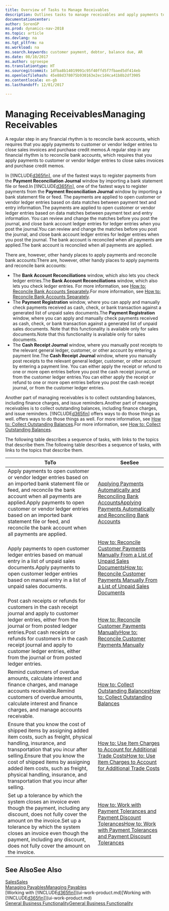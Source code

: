 ```yaml
---
title: Overview of Tasks to Manage Receivables
description: Outlines tasks to manage receivables and apply payments to customer or vendor ledger entries.
documentationcenter: 
author: SorenGP
ms.prod: dynamics-nav-2018
ms.topic: article
ms.devlang: na
ms.tgt_pltfrm: na
ms.workload: na
ms.search.keywords: customer payment, debtor, balance due, AR
ms.date: 08/10/2017
ms.author: sgroespe
ms.translationtype: HT
ms.sourcegitcommit: 1dfba8b14019991c95f40ffd5f7fbaed5df414eb
ms.openlocfilehash: 45e88d378075b930163e2ec1d4ca41b8b2df3905
ms.contentlocale: en-gb
ms.lasthandoff: 12/01/2017

---
```

# <a name="managing-receivables"></a><span data-ttu-id="efee1-103">Managing Receivables</span><span class="sxs-lookup"><span data-stu-id="efee1-103">Managing Receivables</span></span>
<span data-ttu-id="efee1-104">A regular step in any financial rhythm is to reconcile bank accounts, which requires that you apply payments to customer or vendor ledger entries to close sales invoices and purchase credit memos.</span><span class="sxs-lookup"><span data-stu-id="efee1-104">A regular step in any financial rhythm is to reconcile bank accounts, which requires that you apply payments to customer or vendor ledger entries to close sales invoices and purchase credit memos.</span></span>  

<span data-ttu-id="efee1-105">In [!INCLUDE[d365fin](includes/d365fin_md.md)], one of the fastest ways to register payments from the **Payment Reconciliation Journal** window by importing a bank statement file or feed.</span><span class="sxs-lookup"><span data-stu-id="efee1-105">In [!INCLUDE[d365fin](includes/d365fin_md.md)], one of the fastest ways to register payments from the **Payment Reconciliation Journal** window by importing a bank statement file or feed.</span></span> <span data-ttu-id="efee1-106">The payments are applied to open customer or vendor ledger entries based on data matches between payment text and entry information.</span><span class="sxs-lookup"><span data-stu-id="efee1-106">The payments are applied to open customer or vendor ledger entries based on data matches between payment text and entry information.</span></span> <span data-ttu-id="efee1-107">You can review and change the matches before you post the journal, and close bank account ledger entries for ledger entries when you post the journal.</span><span class="sxs-lookup"><span data-stu-id="efee1-107">You can review and change the matches before you post the journal, and close bank account ledger entries for ledger entries when you post the journal.</span></span> <span data-ttu-id="efee1-108">The bank account is reconciled when all payments are applied.</span><span class="sxs-lookup"><span data-stu-id="efee1-108">The bank account is reconciled when all payments are applied.</span></span>

<span data-ttu-id="efee1-109">There are, however, other handy places to apply payments and reconcile bank accounts:</span><span class="sxs-lookup"><span data-stu-id="efee1-109">There are, however, other handy places to apply payments and reconcile bank accounts:</span></span>  

* <span data-ttu-id="efee1-110">The **Bank Account Reconciliations** window, which also lets you check ledger entries.</span><span class="sxs-lookup"><span data-stu-id="efee1-110">The **Bank Account Reconciliations** window, which also lets you check ledger entries.</span></span> <span data-ttu-id="efee1-111">For more information, see [How to: Reconcile Bank Accounts Separately](bank-how-reconcile-bank-accounts-separately.md).</span><span class="sxs-lookup"><span data-stu-id="efee1-111">For more information, see [How to: Reconcile Bank Accounts Separately](bank-how-reconcile-bank-accounts-separately.md).</span></span>  
* <span data-ttu-id="efee1-112">The **Payment Registration** window, where you can apply and manually check payments received as cash, check, or bank transaction against a generated list of unpaid sales documents.</span><span class="sxs-lookup"><span data-stu-id="efee1-112">The **Payment Registration** window, where you can apply and manually check payments received as cash, check, or bank transaction against a generated list of unpaid sales documents.</span></span> <span data-ttu-id="efee1-113">Note that this functionality is available only for sales documents.</span><span class="sxs-lookup"><span data-stu-id="efee1-113">Note that this functionality is available only for sales documents.</span></span>  
* <span data-ttu-id="efee1-114">The **Cash Receipt Journal** window, where you manually post receipts to the relevant general ledger, customer, or other account by entering a payment line.</span><span class="sxs-lookup"><span data-stu-id="efee1-114">The **Cash Receipt Journal** window, where you manually post receipts to the relevant general ledger, customer, or other account by entering a payment line.</span></span> <span data-ttu-id="efee1-115">You can either apply the receipt or refund to one or more open entries before you post the cash receipt journal, or from the customer ledger entries.</span><span class="sxs-lookup"><span data-stu-id="efee1-115">You can either apply the receipt or refund to one or more open entries before you post the cash receipt journal, or from the customer ledger entries.</span></span>  

<span data-ttu-id="efee1-116">Another part of managing receivables is to collect outstanding balances, including finance charges, and issue reminders.</span><span class="sxs-lookup"><span data-stu-id="efee1-116">Another part of managing receivables is to collect outstanding balances, including finance charges, and issue reminders.</span></span> [!INCLUDE[d365fin](includes/d365fin_md.md)]<span data-ttu-id="efee1-117"> offers ways to do those things as well.</span><span class="sxs-lookup"><span data-stu-id="efee1-117"> offers ways to do those things as well.</span></span> <span data-ttu-id="efee1-118">For more information, see [How to: Collect Outstanding Balances](receivables-collect-outstanding-balances.md).</span><span class="sxs-lookup"><span data-stu-id="efee1-118">For more information, see [How to: Collect Outstanding Balances](receivables-collect-outstanding-balances.md).</span></span>  

<span data-ttu-id="efee1-119">The following table describes a sequence of tasks, with links to the topics that describe them.</span><span class="sxs-lookup"><span data-stu-id="efee1-119">The following table describes a sequence of tasks, with links to the topics that describe them.</span></span>  

| <span data-ttu-id="efee1-120">To</span><span class="sxs-lookup"><span data-stu-id="efee1-120">To</span></span> | <span data-ttu-id="efee1-121">See</span><span class="sxs-lookup"><span data-stu-id="efee1-121">See</span></span> |
| --- | --- |
| <span data-ttu-id="efee1-122">Apply payments to open customer or vendor ledger entries based on an imported bank statement file or feed, and reconcile the bank account when all payments are applied.</span><span class="sxs-lookup"><span data-stu-id="efee1-122">Apply payments to open customer or vendor ledger entries based on an imported bank statement file or feed, and reconcile the bank account when all payments are applied.</span></span> |[<span data-ttu-id="efee1-123">Applying Payments Automatically and Reconciling Bank Accounts</span><span class="sxs-lookup"><span data-stu-id="efee1-123">Applying Payments Automatically and Reconciling Bank Accounts</span></span>](receivables-apply-payments-auto-reconcile-bank-accounts.md) |
| <span data-ttu-id="efee1-124">Apply payments to open customer ledger entries based on manual entry in a list of unpaid sales documents.</span><span class="sxs-lookup"><span data-stu-id="efee1-124">Apply payments to open customer ledger entries based on manual entry in a list of unpaid sales documents.</span></span> |[<span data-ttu-id="efee1-125">How to: Reconcile Customer Payments Manually From a List of Unpaid Sales Documents</span><span class="sxs-lookup"><span data-stu-id="efee1-125">How to: Reconcile Customer Payments Manually From a List of Unpaid Sales Documents</span></span>](receivables-how-reconcile-customer-payments-list-unpaid-sales-documents.md) |
| <span data-ttu-id="efee1-126">Post cash receipts or refunds for customers in the cash receipt journal and apply to customer ledger entries, either from the journal or from posted ledger entries.</span><span class="sxs-lookup"><span data-stu-id="efee1-126">Post cash receipts or refunds for customers in the cash receipt journal and apply to customer ledger entries, either from the journal or from posted ledger entries.</span></span> |[<span data-ttu-id="efee1-127">How to: Reconcile Customer Payments Manually</span><span class="sxs-lookup"><span data-stu-id="efee1-127">How to: Reconcile Customer Payments Manually</span></span>](receivables-how-apply-sales-transactions-manually.md) |
| <span data-ttu-id="efee1-128">Remind customers of overdue amounts, calculate interest and finance charges, and manage accounts receivable.</span><span class="sxs-lookup"><span data-stu-id="efee1-128">Remind customers of overdue amounts, calculate interest and finance charges, and manage accounts receivable.</span></span> |[<span data-ttu-id="efee1-129">How to: Collect Outstanding Balances</span><span class="sxs-lookup"><span data-stu-id="efee1-129">How to: Collect Outstanding Balances</span></span>](receivables-collect-outstanding-balances.md) |
|<span data-ttu-id="efee1-130">Ensure that you know the cost of shipped items by assigning added item costs, such as freight, physical handling, insurance, and transportation that you incur after selling.</span><span class="sxs-lookup"><span data-stu-id="efee1-130">Ensure that you know the cost of shipped items by assigning added item costs, such as freight, physical handling, insurance, and transportation that you incur after selling.</span></span>|[<span data-ttu-id="efee1-131">How to: Use Item Charges to Account for Additional Trade Costs</span><span class="sxs-lookup"><span data-stu-id="efee1-131">How to: Use Item Charges to Account for Additional Trade Costs</span></span>](payables-how-assign-item-charges.md)|
|<span data-ttu-id="efee1-132">Set up a tolerance by which the system closes an invoice even though the payment, including any discount, does not fully cover the amount on the invoice.</span><span class="sxs-lookup"><span data-stu-id="efee1-132">Set up a tolerance by which the system closes an invoice even though the payment, including any discount, does not fully cover the amount on the invoice.</span></span>|[<span data-ttu-id="efee1-133">How to: Work with Payment Tolerances and Payment Discount Tolerances</span><span class="sxs-lookup"><span data-stu-id="efee1-133">How to: Work with Payment Tolerances and Payment Discount Tolerances</span></span>](finance-payment-tolerance-and-payment-discount-tolerance.md)|
## <a name="see-also"></a><span data-ttu-id="efee1-134">See Also</span><span class="sxs-lookup"><span data-stu-id="efee1-134">See Also</span></span>
[<span data-ttu-id="efee1-135">Sales</span><span class="sxs-lookup"><span data-stu-id="efee1-135">Sales</span></span>](sales-manage-sales.md)  
[<span data-ttu-id="efee1-136">Managing Payables</span><span class="sxs-lookup"><span data-stu-id="efee1-136">Managing Payables</span></span>](payables-manage-payables.md)  
<span data-ttu-id="efee1-137">[Working with [!INCLUDE[d365fin](includes/d365fin_md.md)]](ui-work-product.md)</span><span class="sxs-lookup"><span data-stu-id="efee1-137">[Working with [!INCLUDE[d365fin](includes/d365fin_md.md)]](ui-work-product.md)</span></span>  
[<span data-ttu-id="efee1-138">General Business Functionality</span><span class="sxs-lookup"><span data-stu-id="efee1-138">General Business Functionality</span></span>](ui-across-business-areas.md)

